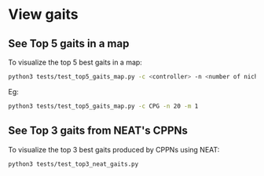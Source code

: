 # View gaits

## See Top 5 gaits in a map
To visualize the top 5 best gaits in a map:
```bash
python3 tests/test_top5_gaits_map.py -c <controller> -n <number of niches> -m <number of map> 
```

Eg:
```bash
python3 tests/test_top5_gaits_map.py -c CPG -n 20 -m 1
```

## See Top 3 gaits from NEAT's CPPNs
To visualize the top 3 best gaits produced by CPPNs using NEAT:
```bash
python3 tests/test_top3_neat_gaits.py
```